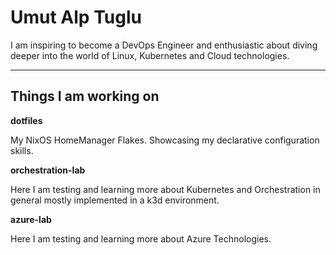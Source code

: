 # Umut Alp Tuglu

I am inspiring to become a DevOps Engineer and enthusiastic about diving deeper into the world of Linux, Kubernetes and Cloud technologies.

---

## Things I am working on

**dotfiles**

My NixOS HomeManager Flakes. Showcasing my declarative configuration skills.

**orchestration-lab**

Here I am testing and learning more about Kubernetes and Orchestration in general mostly implemented in a k3d environment.

**azure-lab**

Here I am testing and learning more about Azure Technologies.

<!--
**UmutAlpTuglu/UmutAlpTuglu** is a ✨ _special_ ✨ repository because its `README.md` (this file) appears on your GitHub profile.

Here are some ideas to get you started:

- 🔭 I’m currently working on ...
- 🌱 I’m currently learning ...
- 👯 I’m looking to collaborate on ...
- 🤔 I’m looking for help with ...
- 💬 Ask me about ...
- 📫 How to reach me: ...
- 😄 Pronouns: ...
- ⚡ Fun fact: ...
-->
